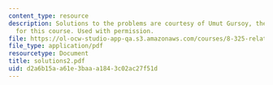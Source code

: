 ```yaml
---
content_type: resource
description: Solutions to the problems are courtesy of Umut Gursoy, the Teaching Assistant
  for this course. Used with permission.
file: https://ol-ocw-studio-app-qa.s3.amazonaws.com/courses/8-325-relativistic-quantum-field-theory-iii-spring-2003/d2a6b15aa61e3baaa1843c02ac27f51d_solutions2.pdf
file_type: application/pdf
resourcetype: Document
title: solutions2.pdf
uid: d2a6b15a-a61e-3baa-a184-3c02ac27f51d
---
```

